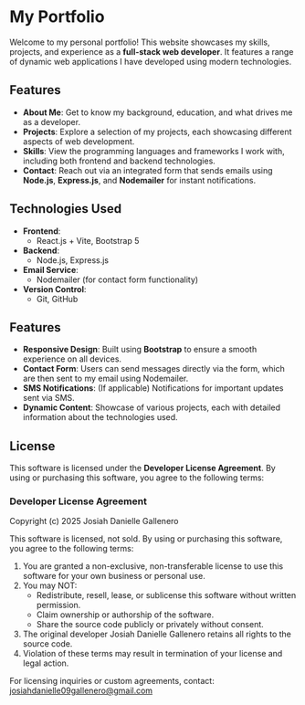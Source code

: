 # My Portfolio

Welcome to my personal portfolio! This website showcases my skills, projects, and experience as a **full-stack web developer**. It features a range of dynamic web applications I have developed using modern technologies.

## Features

- **About Me**: Get to know my background, education, and what drives me as a developer.
- **Projects**: Explore a selection of my projects, each showcasing different aspects of web development.
- **Skills**: View the programming languages and frameworks I work with, including both frontend and backend technologies.
- **Contact**: Reach out via an integrated form that sends emails using **Node.js**, **Express.js**, and **Nodemailer** for instant notifications.

## Technologies Used

- **Frontend**:
  - React.js + Vite, Bootstrap 5
- **Backend**:
  - Node.js, Express.js
- **Email Service**:
  - Nodemailer (for contact form functionality)
- **Version Control**:
  - Git, GitHub

## Features

- **Responsive Design**: Built using **Bootstrap** to ensure a smooth experience on all devices.
- **Contact Form**: Users can send messages directly via the form, which are then sent to my email using Nodemailer.
- **SMS Notifications**: (If applicable) Notifications for important updates sent via SMS.
- **Dynamic Content**: Showcase of various projects, each with detailed information about the technologies used.

## License

This software is licensed under the **Developer License Agreement**. By using or purchasing this software, you agree to the following terms:

### Developer License Agreement

Copyright (c) 2025 Josiah Danielle Gallenero

This software is licensed, not sold. By using or purchasing this software, you agree to the following terms:

1. You are granted a non-exclusive, non-transferable license to use this software for your own business or personal use.
2. You may NOT:
   - Redistribute, resell, lease, or sublicense this software without written permission.
   - Claim ownership or authorship of the software.
   - Share the source code publicly or privately without consent.
3. The original developer Josiah Danielle Gallenero retains all rights to the source code.
4. Violation of these terms may result in termination of your license and legal action.

For licensing inquiries or custom agreements, contact: josiahdanielle09gallenero@gmail.com